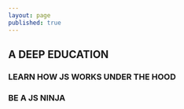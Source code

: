 ```yaml
---
layout: page
published: true
---
```


## A DEEP EDUCATION

### LEARN HOW JS WORKS UNDER THE HOOD 

### BE A JS NINJA 

